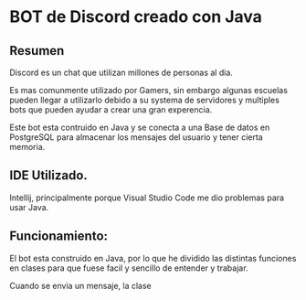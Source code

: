 # BOT de Discord creado con Java

## Resumen

Discord es un chat que utilizan millones de personas al dia.

Es mas comunmente utilizado por Gamers, sin embargo algunas escuelas pueden llegar a utilizarlo debido a su systema de servidores y multiples bots que pueden ayudar a crear una gran experencia.

Este bot esta contruido en Java y se conecta a una Base de datos en PostgreSQL para almacenar los mensajes del usuario y tener cierta memoria.

## IDE Utilizado.

Intellij, principalmente porque Visual Studio Code me dio problemas para usar Java.

## Funcionamiento:

El bot esta construido en Java, por lo que he dividido las distintas funciones en clases para que fuese facil y sencillo de entender y trabajar.

Cuando se envia un mensaje, la clase 
